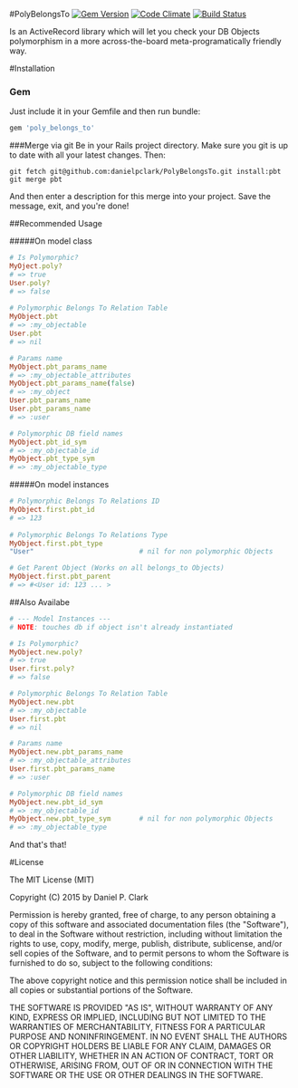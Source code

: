#PolyBelongsTo
[![Gem Version](https://badge.fury.io/rb/poly_belongs_to.svg)](http://badge.fury.io/rb/poly_belongs_to)
[![Code Climate](https://codeclimate.com/github/danielpclark/PolyBelongsTo/badges/gpa.svg)](https://codeclimate.com/github/danielpclark/PolyBelongsTo)
[![Build Status](https://travis-ci.org/danielpclark/PolyBelongsTo.svg)](https://travis-ci.org/danielpclark/PolyBelongsTo)

Is an ActiveRecord library which will let you check your DB Objects polymorphism in a more across-the-board
meta-programatically friendly way.

#Installation

### Gem

Just include it in your Gemfile and then run bundle:
```ruby
gem 'poly_belongs_to'
```

###Merge via git
Be in your Rails project directory.  Make sure you git is up to date with all your latest changes.  Then:

```shell
git fetch git@github.com:danielpclark/PolyBelongsTo.git install:pbt
git merge pbt
```

And then enter a description for this merge into your project.  Save the message, exit, and you're done!

##Recommended Usage

#####On model class
```ruby
# Is Polymorphic?
MyOject.poly?
# => true
User.poly?
# => false
    
# Polymorphic Belongs To Relation Table
MyObject.pbt
# => :my_objectable
User.pbt
# => nil 

# Params name
MyObject.pbt_params_name
# => :my_objectable_attributes
MyObject.pbt_params_name(false)
# => :my_object
User.pbt_params_name
User.pbt_params_name
# => :user

# Polymorphic DB field names
MyObject.pbt_id_sym             
# => :my_objectable_id
MyObject.pbt_type_sym           
# => :my_objectable_type
```
#####On model instances
```ruby
# Polymorphic Belongs To Relations ID
MyObject.first.pbt_id
# => 123
    
# Polymorphic Belongs To Relations Type
MyObject.first.pbt_type
"User"                          # nil for non polymorphic Objects

# Get Parent Object (Works on all belongs_to Objects)
MyObject.first.pbt_parent
# => #<User id: 123 ... >
```

##Also Availabe
```ruby
# --- Model Instances ---
# NOTE: touches db if object isn't already instantiated

# Is Polymorphic?
MyObject.new.poly?
# => true
User.first.poly?
# => false

# Polymorphic Belongs To Relation Table
MyObject.new.pbt
# => :my_objectable
User.first.pbt
# => nil

# Params name
MyObject.new.pbt_params_name
# => :my_objectable_attributes
User.first.pbt_params_name
# => :user

# Polymorphic DB field names
MyObject.new.pbt_id_sym
# => :my_objectable_id
MyObject.new.pbt_type_sym       # nil for non polymorphic Objects
# => :my_objectable_type
```


And that's that!

#License

The MIT License (MIT)

Copyright (C) 2015 by Daniel P. Clark

Permission is hereby granted, free of charge, to any person obtaining a copy of this software and associated documentation files (the "Software"), to deal in the Software without restriction, including without limitation the rights to use, copy, modify, merge, publish, distribute, sublicense, and/or sell copies of the Software, and to permit persons to whom the Software is furnished to do so, subject to the following conditions:

The above copyright notice and this permission notice shall be included in all copies or substantial portions of the Software.

THE SOFTWARE IS PROVIDED "AS IS", WITHOUT WARRANTY OF ANY KIND, EXPRESS OR IMPLIED, INCLUDING BUT NOT LIMITED TO THE WARRANTIES OF MERCHANTABILITY, FITNESS FOR A PARTICULAR PURPOSE AND NONINFRINGEMENT. IN NO EVENT SHALL THE AUTHORS OR COPYRIGHT HOLDERS BE LIABLE FOR ANY CLAIM, DAMAGES OR OTHER LIABILITY, WHETHER IN AN ACTION OF CONTRACT, TORT OR OTHERWISE, ARISING FROM, OUT OF OR IN CONNECTION WITH THE SOFTWARE OR THE USE OR OTHER DEALINGS IN THE SOFTWARE.
